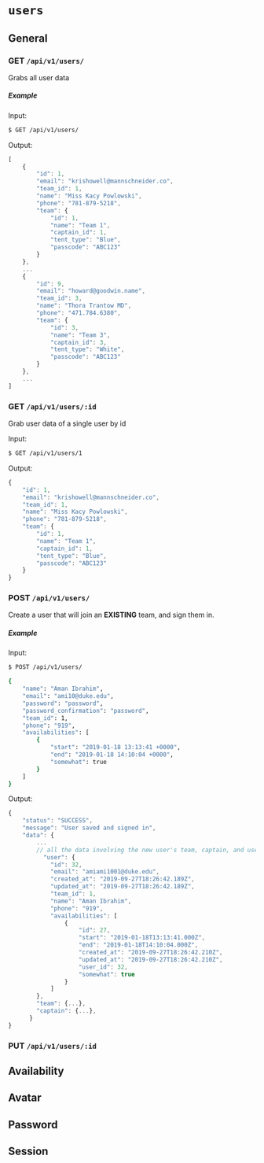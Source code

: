 # `users`

## General

### GET `/api/v1/users/`
Grabs all user data

##### Example
Input: 
```bash
$ GET /api/v1/users/
```

Output:
```javascript
[
    {
        "id": 1,
        "email": "krishowell@mannschneider.co",
        "team_id": 1,
        "name": "Miss Kacy Powlowski",
        "phone": "781-879-5218",
        "team": {
            "id": 1,
            "name": "Team 1",
            "captain_id": 1,
            "tent_type": "Blue",
            "passcode": "ABC123"
        }
    },
    ...
    {
        "id": 9,
        "email": "howard@goodwin.name",
        "team_id": 3,
        "name": "Thora Trantow MD",
        "phone": "471.784.6380",
        "team": {
            "id": 3,
            "name": "Team 3",
            "captain_id": 3,
            "tent_type": "White",
            "passcode": "ABC123"
        }
    },
    ...
]
```
### GET `/api/v1/users/:id`
Grab user data of a single user by id

Input: 
```bash
$ GET /api/v1/users/1
```

Output:
```javascript
{
    "id": 1,
    "email": "krishowell@mannschneider.co",
    "team_id": 1,
    "name": "Miss Kacy Powlowski",
    "phone": "781-879-5218",
    "team": {
        "id": 1,
        "name": "Team 1",
        "captain_id": 1,
        "tent_type": "Blue",
        "passcode": "ABC123"
    }
}
```

### POST `/api/v1/users/`
Create a user that will join an **EXISTING** team, and sign them in.

##### Example
Input: 
```bash
$ POST /api/v1/users/

{
	"name": "Aman Ibrahim",
	"email": "ami10@duke.edu",
	"password": "password",
	"password_confirmation": "password",
	"team_id": 1,
	"phone": "919",
	"availabilities": [
		{
			"start": "2019-01-18 13:13:41 +0000",
			"end": "2019-01-18 14:10:04 +0000",
			"somewhat": true
		}
	]
}

```

Output:
```javascript
{
    "status": "SUCCESS",
    "message": "User saved and signed in",
    "data": {
        ...
        // all the data involving the new user's team, captain, and user details
          "user": {
            "id": 32,
            "email": "amiami1001@duke.edu",
            "created_at": "2019-09-27T18:26:42.189Z",
            "updated_at": "2019-09-27T18:26:42.189Z",
            "team_id": 1,
            "name": "Aman Ibrahim",
            "phone": "919",
            "availabilities": [
                {
                    "id": 27,
                    "start": "2019-01-18T13:13:41.000Z",
                    "end": "2019-01-18T14:10:04.000Z",
                    "created_at": "2019-09-27T18:26:42.210Z",
                    "updated_at": "2019-09-27T18:26:42.210Z",
                    "user_id": 32,
                    "somewhat": true
                }
            ]
        },
        "team": {...},
        "captain": {...},
      }
}
```

### PUT `/api/v1/users/:id`

## Availability

## Avatar

## Password

## Session
